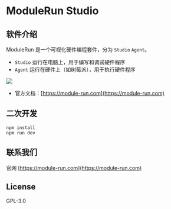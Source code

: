 # ModuleRun Studio

## 软件介绍

ModuleRun 是一个可视化硬件编程套件，分为 `Studio` `Agent`。

- `Studio` 运行在电脑上，用于编写和调试硬件程序
- `Agent` 运行在硬件上（如树莓派），用于执行硬件程序

![](https://placehold.co/1280x800)

- 官方文档：[https://module-run.com](https://module-run.com)

## 二次开发

```
npm install
npm run dev
```

## 联系我们

官网 [https://module-run.com](https://module-run.com)

## License

GPL-3.0
